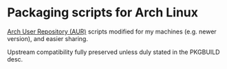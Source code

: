  Packaging scripts for Arch Linux
 ================================

 [Arch User Repository (AUR)](https://aur.archlinux.org/) scripts modified for my machines (e.g. newer version), and easier sharing.

Upstream compatibility fully preserved unless duly stated in the PKGBUILD desc.

